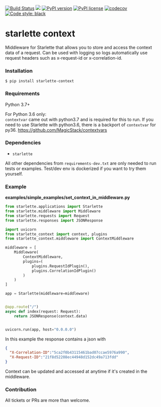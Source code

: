 [![Build Status](https://travis-ci.org/tomwojcik/starlette-context.svg?branch=master)](https://travis-ci.org/tomwojcik/starlette-context)
[![](https://img.shields.io/badge/python-3.7+-blue.svg)](https://www.python.org/downloads/release/python-370/)
[![PyPI version](https://badge.fury.io/py/starlette-context.svg)](https://badge.fury.io/py/starlette-context)
[![PyPI license](https://img.shields.io/pypi/l/ansicolortags.svg)](https://pypi.python.org/pypi/ansicolortags/)
[![codecov](https://codecov.io/gh/tomwojcik/starlette-context/branch/master/graph/badge.svg)](https://codecov.io/gh/tomwojcik/starlette-context)
[![Code style: black](https://img.shields.io/badge/code%20style-black-000000.svg)](https://github.com/psf/black)

# starlette context
Middleware for Starlette that allows you to store and access the context data of a request. Can be used with logging so logs automatically use request headers such as x-request-id or x-correlation-id.

### Installation 

`$ pip install starlette-context`


### Requirements
Python 3.7+

For Python 3.6 only:  
`contextvar` came out with python3.7 and is required for this to run. If you need to use Starlette with python3.6, there is a backport of `contextvar` for py36. 
https://github.com/MagicStack/contextvars

### Dependencies

- `starlette`

All other dependencies from `requirements-dev.txt` are only needed to run tests or examples. Test/dev env is dockerized if you want to try them yourself.
    
### Example
**examples/simple_examples/set_context_in_middleware.py**

```python
from starlette.applications import Starlette
from starlette.middleware import Middleware
from starlette.requests import Request
from starlette.responses import JSONResponse

import uvicorn
from starlette_context import context, plugins
from starlette_context.middleware import ContextMiddleware

middleware = [
    Middleware(
        ContextMiddleware,
        plugins=(
            plugins.RequestIdPlugin(),
            plugins.CorrelationIdPlugin()
        )
    )
]

app = Starlette(middleware=middleware)


@app.route("/")
async def index(request: Request):
    return JSONResponse(context.data)


uvicorn.run(app, host="0.0.0.0")

```
In this example the response contains a json with
```json
{
  "X-Correlation-ID":"5ca2f0b43115461bad07ccae5976a990",
  "X-Request-ID":"21f8d52208ec44948d152dc49a713fdd"
}
```

Context can be updated and accessed at anytime if it's created in the middleware.


### Contribution
All tickets or PRs are more than welcome.
